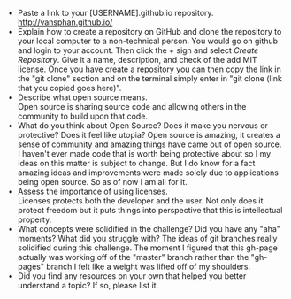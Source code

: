 - Paste a link to your [USERNAME].github.io repository.  
http://vansphan.github.io/
- Explain how to create a repository on GitHub and clone the repository to your local computer to a non-technical person.
You would go on github and login to your account. Then click the + sign and select _Create Repository_. Give it a name, description, and check of the add MIT license. Once you have create a repository you can then copy the link in the "git clone" section and on the terminal simply enter in "git clone (link that you copied goes here)".
- Describe what open source means.   
Open source is sharing source code and allowing others in the community to build upon that code. 
- What do you think about Open Source? Does it make you nervous or protective? Does it feel like utopia?
Open source is amazing, it creates a sense of community and amazing things have came out of open source. I haven't ever made code that is worth being protective about so I my ideas on this matter is subject to change. But I do know for a fact amazing ideas and improvements were made solely due to applications being open source. So as of now I am all for it.
- Assess the importance of using licenses.  
Licenses protects both the developer and the user. Not only does it protect freedom but it puts things into perspective that this is intellectual property. 
- What concepts were solidified in the challenge? Did you have any "aha" moments? What did you struggle with?
The ideas of git branches really solidified during this challenge. The moment I figured that this gh-page actually was working off of the "master" branch rather than the "gh-pages" branch I felt like a weight was lifted off of my shoulders.
- Did you find any resources on your own that helped you better understand a topic? If so, please list it.
